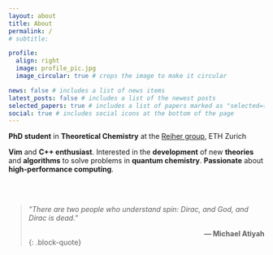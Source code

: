 ```yaml
---
layout: about
title: About
permalink: /
# subtitle:

profile:
  align: right
  image: profile_pic.jpg
  image_circular: true # crops the image to make it circular

news: false # includes a list of news items
latest_posts: false # includes a list of the newest posts
selected_papers: true # includes a list of papers marked as "selected={true}"
social: true # includes social icons at the bottom of the page
---
```


**PhD student** in **Theoretical Chemistry** at the [Reiher group](https://reiher.ethz.ch/), ETH Zurich

**Vim** and **C++ enthusiast**.
Interested in the **development** of new **theories** and **algorithms** to solve problems in **quantum chemistry**.
**Passionate** about **high-performance computing**.


<br>
<br>

> *"There are two people who understand spin: Dirac, and God, and Dirac is dead."*
>
><span style="display: block; text-align: right; font-weight: bold;">— Michael Atiyah </span>
{: .block-quote}
